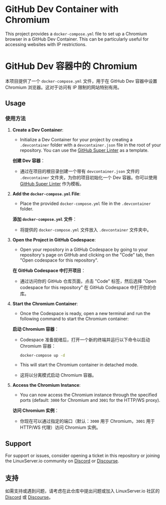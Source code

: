 # GitHub Dev Container with Chromium

This project provides a `docker-compose.yml` file to set up a Chromium browser in a GitHub Dev Container. This can be particularly useful for accessing websites with IP restrictions.

# GitHub Dev 容器中的 Chromium

本项目提供了一个 `docker-compose.yml` 文件，用于在 GitHub Dev 容器中设置 Chromium 浏览器。这对于访问有 IP 限制的网站特别有用。

## Usage

### 使用方法

1. **Create a Dev Container**:
   - Initialize a Dev Container for your project by creating a `.devcontainer` folder with a `devcontainer.json` file in the root of your repository. You can use the [GitHub Super Linter](https://github.com/github/super-linter) as a template.

   **创建 Dev 容器**：
   - 通过在项目的根目录创建一个带有 `devcontainer.json` 文件的 `.devcontainer` 文件夹，为你的项目初始化一个 Dev 容器。你可以使用 [GitHub Super Linter](https://github.com/github/super-linter) 作为模板。

2. **Add the `docker-compose.yml` File**:
   - Place the provided `docker-compose.yml` file in the `.devcontainer` folder.

   **添加 `docker-compose.yml` 文件**：
   - 将提供的 `docker-compose.yml` 文件放入 `.devcontainer` 文件夹中。

3. **Open the Project in GitHub Codespace**:
   - Open your repository in a GitHub Codespace by going to your repository's page on GitHub and clicking on the "Code" tab, then "Open codespace for this repository".

   **在 GitHub Codespace 中打开项目**：
   - 通过访问你的 GitHub 仓库页面，点击 "Code" 标签，然后选择 "Open codespace for this repository" 在 GitHub Codespace 中打开你的仓库。

4. **Start the Chromium Container**:
   - Once the Codespace is ready, open a new terminal and run the following command to start the Chromium container:

   **启动 Chromium 容器**：
   - Codespace 准备就绪后，打开一个新的终端并运行以下命令以启动 Chromium 容器：

     ```bash
     docker-compose up -d
     ```

   - This will start the Chromium container in detached mode.

   - 这将以分离模式启动 Chromium 容器。

5. **Access the Chromium Instance**:
   - You can now access the Chromium instance through the specified ports (default: `3000` for Chromium and `3001` for the HTTP/WS proxy).

   **访问 Chromium 实例**：
   - 你现在可以通过指定的端口（默认：`3000` 用于 Chromium，`3001` 用于 HTTP/WS 代理）访问 Chromium 实例。

## Support

For support or issues, consider opening a ticket in this repository or joining the LinuxServer.io community on [Discord](https://discord.gg/YWrKVTn) or [Discourse](https://discourse.linuxserver.io/).

## 支持

如需支持或遇到问题，请考虑在此仓库中提出问题或加入 LinuxServer.io 社区的 [Discord](https://discord.gg/YWrKVTn) 或 [Discourse](https://discourse.linuxserver.io/)。


